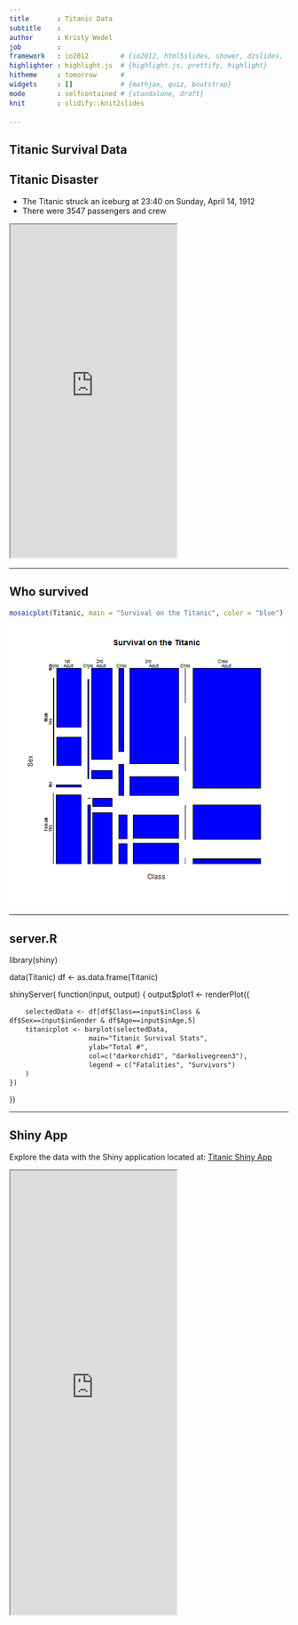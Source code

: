 ```yaml
---
title       : Titanic Data
subtitle    : 
author      : Kristy Wedel
job         : 
framework   : io2012        # {io2012, html5slides, shower, dzslides, ...}
highlighter : highlight.js  # {highlight.js, prettify, highlight}
hitheme     : tomorrow      # 
widgets     : []            # {mathjax, quiz, bootstrap}
mode        : selfcontained # {standalone, draft}
knit        : slidify::knit2slides

---
```

## Titanic Survival Data

## Titanic Disaster
- The Titanic struck an iceburg at 23:40 on Sunday, April 14, 1912
- There were 3547 passengers and crew
<p>
<iframe src = 'https://upload.wikimedia.org/wikipedia/commons/thumb/f/fd/RMS_Titanic_3.jpg/300px-RMS_Titanic_3.jpg', height='600px'></iframe>

---

## Who survived

```r
mosaicplot(Titanic, main = "Survival on the Titanic", color = "blue")
```

![plot of chunk unnamed-chunk-2](assets/fig/unnamed-chunk-2-1.png)

---

## server.R
library(shiny)

data(Titanic)
df <- as.data.frame(Titanic)

shinyServer( function(input, output) {
    output$plot1 <- renderPlot({

        selectedData <- df[df$Class==input$inClass & df$Sex==input$inGender & df$Age==input$inAge,5]
        titanicplot <- barplot(selectedData,
                        main="Titanic Survival Stats",
                        ylab="Total #",
                        col=c("darkorchid1", "darkolivegreen3"),
                        legend = c("Fatalities", "Survivors")
        )
    })

})

---

## Shiny App
Explore the data with the Shiny application located at:
<a href="https://kristywedel.shinyapps.io/TitanicData/">Titanic Shiny App</a>
<iframe src = 'https://kristywedel.shinyapps.io/TitanicData/', height='800px'></iframe>

